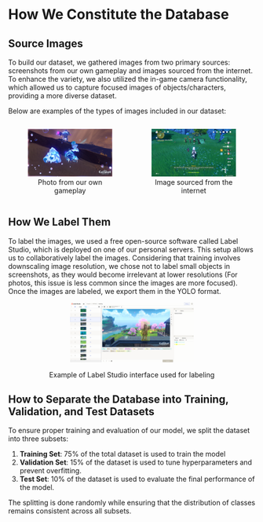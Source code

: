 # How We Constitute the Database

## Source Images

To build our dataset, we gathered images from two primary sources: screenshots from our own gameplay and images sourced from the internet. To enhance the variety, we also utilized the in-game camera functionality, which allowed us to capture focused images of objects/characters, providing a more diverse dataset.

Below are examples of the types of images included in our dataset:

<div style="display: flex; justify-content: space-around; align-items: center;">
    <figure style="text-align: center;">
        <img src="illustration-images/photo_own_gameplay.png" alt="Photo from our own gameplay">
        <figcaption>Photo from our own gameplay</figcaption>
    </figure>
    <figure style="text-align: center;">
        <img src="illustration-images/screen_online.png" alt="Image from the internet">
        <figcaption>Image sourced from the internet</figcaption>
    </figure>
</div>

## How We Label Them

To label the images, we used a free open-source software called Label Studio, which is deployed on one of our personal servers. This setup allows us to collaboratively label the images. Considering that training involves downscaling image resolution, we chose not to label small objects in screenshots, as they would become irrelevant at lower resolutions (For photos, this issue is less common since the images are more focused). Once the images are labeled, we export them in the YOLO format.

<div style="text-align: center;">
    <img src="illustration-images/labelstudio_example.png" alt="Example LabelStudio" style="max-width: 50%; height: auto;">
    <p>Example of Label Studio interface used for labeling</p>
</div>

## How to Separate the Database into Training, Validation, and Test Datasets

To ensure proper training and evaluation of our model, we split the dataset into three subsets:

1. **Training Set**: 75% of the total dataset is used to train the model
2. **Validation Set**: 15% of the dataset is used to tune hyperparameters and prevent overfitting.
3. **Test Set**: 10% of the dataset is used to evaluate the final performance of the model.

The splitting is done randomly while ensuring that the distribution of classes remains consistent across all subsets.
